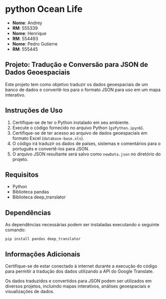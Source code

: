 # python Ocean Life

- **Nome**: Andrey
- **RM**: 555339
- **Nome**: Henrique
- **RM**: 554493
- **Nome**: Pedro Gutierre
- **RM**: 555445

## Projeto: Tradução e Conversão para JSON de Dados Geoespaciais

Este projeto tem como objetivo traduzir os dados geoespaciais de um banco de dados e convertê-los para o formato JSON para uso em um mapa interativo.

## Instruções de Uso

1. Certifique-se de ter o Python instalado em seu ambiente.
2. Execute o código fornecido no arquivo Python (`gsPython.ipynb`).
3. Certifique-se de ter acesso ao arquivo de dados geoespaciais em formato Excel (`database-base.xls`).
4. O código irá traduzir os dados de países, sistemas e comentários para o português e convertê-los para JSON.
5. O arquivo JSON resultante será salvo como `newData.json` no diretório do projeto.

## Requisitos

- Python
- Biblioteca pandas
- Biblioteca deep_translator

## Dependências

As dependências necessárias podem ser instaladas executando o seguinte comando:

```
pip install pandas deep_translator
```

## Informações Adicionais

Certifique-se de estar conectado à internet durante a execução do código para permitir a tradução dos dados utilizando a API do Google Translate.

Os dados traduzidos e convertidos para JSON podem ser utilizados em diversos projetos, incluindo mapas interativos, análises geoespaciais e visualizações de dados.
